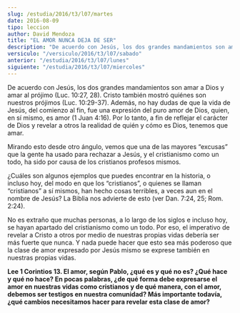 ```yaml
---
slug: /estudia/2016/t3/l07/martes
date: 2016-08-09
tipo: leccion
author: David Mendoza
title: "EL AMOR NUNCA DEJA DE SER"
description: "De acuerdo con Jesús, los dos grandes mandamientos son amar a Dios y amar al  prójimo (Luc. 10:27, 28). Cristo también mostró quiénes son nuestros  prójimos (Luc. 10:29-37). Además, no hay dudas de que la vida de Jesús, del  comienzo al fin, fue una expresión del puro..."
versiculo: "/versiculo/2016/t3/l07/sabado"
anterior: "/estudia/2016/t3/l07/lunes"
siguiente: "/estudia/2016/t3/l07/miercoles"
---
```


De acuerdo con Jesús, los dos grandes mandamientos son amar a Dios y amar al prójimo (Luc. 10:27, 28). Cristo también mostró quiénes son nuestros prójimos (Luc. 10:29-37). Además, no hay dudas de que la vida de Jesús, del comienzo al fin, fue una expresión del puro amor de Dios, quien, en sí mismo, es amor (1 Juan 4:16). Por lo tanto, a fin de reflejar el carácter de Dios y revelar a otros la realidad de quién y cómo es Dios, tenemos que amar.

Mirando esto desde otro ángulo, vemos que una de las mayores “excusas” que la gente ha usado para rechazar a Jesús, y el cristianismo como un todo, ha sido por causa de los cristianos profesos mismos.

¿Cuáles son algunos ejemplos que puedes encontrar en la historia, o incluso hoy, del modo en que los “cristianos”, o quienes se llaman “cristianos” a sí mismos, han hecho cosas terribles, a veces aun en el nombre de Jesús? La Biblia nos advierte de esto (ver Dan. 7:24, 25; Rom. 2:24).

No es extraño que muchas personas, a lo largo de los siglos e incluso hoy, se hayan apartado del cristianismo como un todo. Por eso, el imperativo de revelar a Cristo a otros por medio de nuestras propias vidas debería ser más fuerte que nunca. Y nada puede hacer que esto sea más poderoso que la clase de amor expresado por Jesús mismo se exprese también en nuestras propias vidas.

**Lee 1 Corintios 13. El amor, según Pablo, ¿qué es y qué no es? ¿Qué hace y qué no hace? En pocas palabras, ¿de qué forma debe expresarse el amor en nuestras vidas como cristianos y de qué manera, con el amor, debemos ser testigos en nuestra comunidad? Más importante todavía, ¿qué cambios necesitamos hacer para revelar esta clase de amor?**
